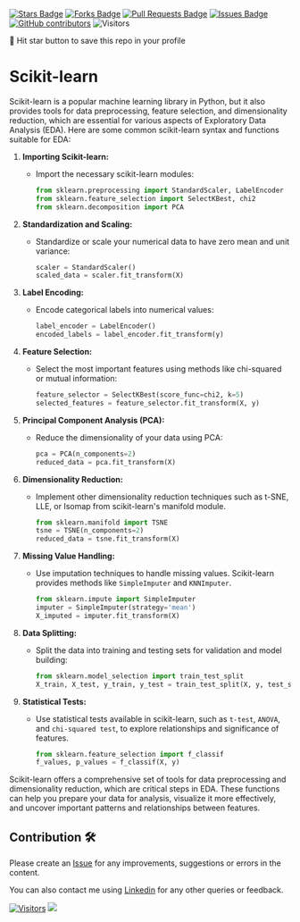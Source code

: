 
<a href="https://github.com/drshahizan/Python_EDA/stargazers"><img src="https://img.shields.io/github/stars/drshahizan/Python_EDA" alt="Stars Badge"/></a>
<a href="https://github.com/drshahizan/Python_EDA/network/members"><img src="https://img.shields.io/github/forks/drshahizan/Python_EDA" alt="Forks Badge"/></a>
<a href="https://github.com/drshahizan/Python_EDA/pulls"><img src="https://img.shields.io/github/issues-pr/drshahizan/Python_EDA" alt="Pull Requests Badge"/></a>
<a href="https://github.com/drshahizan/Python_EDA/issues"><img src="https://img.shields.io/github/issues/drshahizan/Python_EDA" alt="Issues Badge"/></a>
<a href="https://github.com/drshahizan/Python_EDA/graphs/contributors"><img alt="GitHub contributors" src="https://img.shields.io/github/contributors/drshahizan/Python_EDA?color=2b9348"></a>
![Visitors](https://api.visitorbadge.io/api/visitors?path=https%3A%2F%2Fgithub.com%2Fdrshahizan%2FPython_EDA&labelColor=%23d9e3f0&countColor=%23697689&style=flat)

🌟 Hit star button to save this repo in your profile

# Scikit-learn

Scikit-learn is a popular machine learning library in Python, but it also provides tools for data preprocessing, feature selection, and dimensionality reduction, which are essential for various aspects of Exploratory Data Analysis (EDA). Here are some common scikit-learn syntax and functions suitable for EDA:

1. **Importing Scikit-learn:**
   - Import the necessary scikit-learn modules:

      ```python
      from sklearn.preprocessing import StandardScaler, LabelEncoder
      from sklearn.feature_selection import SelectKBest, chi2
      from sklearn.decomposition import PCA
      ```

2. **Standardization and Scaling:**
   - Standardize or scale your numerical data to have zero mean and unit variance:

      ```python
      scaler = StandardScaler()
      scaled_data = scaler.fit_transform(X)
      ```

3. **Label Encoding:**
   - Encode categorical labels into numerical values:

      ```python
      label_encoder = LabelEncoder()
      encoded_labels = label_encoder.fit_transform(y)
      ```

4. **Feature Selection:**
   - Select the most important features using methods like chi-squared or mutual information:

      ```python
      feature_selector = SelectKBest(score_func=chi2, k=5)
      selected_features = feature_selector.fit_transform(X, y)
      ```

5. **Principal Component Analysis (PCA):**
   - Reduce the dimensionality of your data using PCA:

      ```python
      pca = PCA(n_components=2)
      reduced_data = pca.fit_transform(X)
      ```

6. **Dimensionality Reduction:**
   - Implement other dimensionality reduction techniques such as t-SNE, LLE, or Isomap from scikit-learn's manifold module.

      ```python
      from sklearn.manifold import TSNE
      tsne = TSNE(n_components=2)
      reduced_data = tsne.fit_transform(X)
      ```

7. **Missing Value Handling:**
   - Use imputation techniques to handle missing values. Scikit-learn provides methods like `SimpleImputer` and `KNNImputer`.

      ```python
      from sklearn.impute import SimpleImputer
      imputer = SimpleImputer(strategy='mean')
      X_imputed = imputer.fit_transform(X)
      ```

8. **Data Splitting:**
   - Split the data into training and testing sets for validation and model building:

      ```python
      from sklearn.model_selection import train_test_split
      X_train, X_test, y_train, y_test = train_test_split(X, y, test_size=0.2, random_state=42)
      ```

9. **Statistical Tests:**
   - Use statistical tests available in scikit-learn, such as `t-test`, `ANOVA`, and `chi-squared test`, to explore relationships and significance of features.

      ```python
      from sklearn.feature_selection import f_classif
      f_values, p_values = f_classif(X, y)
      ```

Scikit-learn offers a comprehensive set of tools for data preprocessing and dimensionality reduction, which are critical steps in EDA. These functions can help you prepare your data for analysis, visualize it more effectively, and uncover important patterns and relationships between features.

## Contribution 🛠️
Please create an [Issue](https://github.com/drshahizan/Python_EDA/issues) for any improvements, suggestions or errors in the content.

You can also contact me using [Linkedin](https://www.linkedin.com/in/drshahizan/) for any other queries or feedback.

[![Visitors](https://api.visitorbadge.io/api/visitors?path=https%3A%2F%2Fgithub.com%2Fdrshahizan&labelColor=%23697689&countColor=%23555555&style=plastic)](https://visitorbadge.io/status?path=https%3A%2F%2Fgithub.com%2Fdrshahizan)
![](https://hit.yhype.me/github/profile?user_id=81284918)
